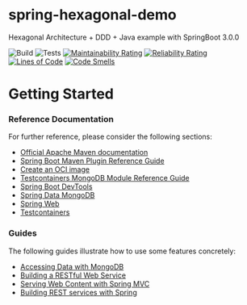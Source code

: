 # spring-hexagonal-demo
Hexagonal Architecture + DDD + Java example with SpringBoot 3.0.0

![Build](https://github.com/temelt/spring-hexagonal-demo/actions/workflows/build.yml/badge.svg)
![Tests](https://github.com/temelt/spring-hexagonal-demo/actions/workflows/maven.yml/badge.svg)
[![Maintainability Rating](https://sonarcloud.io/api/project_badges/measure?project=temelt_spring-hexagonal-demo&metric=sqale_rating)](https://sonarcloud.io/summary/new_code?id=temelt_spring-hexagonal-demo)
[![Reliability Rating](https://sonarcloud.io/api/project_badges/measure?project=temelt_spring-hexagonal-demo&metric=reliability_rating)](https://sonarcloud.io/summary/new_code?id=temelt_spring-hexagonal-demo)
[![Lines of Code](https://sonarcloud.io/api/project_badges/measure?project=temelt_spring-hexagonal-demo&metric=ncloc)](https://sonarcloud.io/summary/new_code?id=temelt_spring-hexagonal-demo)
[![Code Smells](https://sonarcloud.io/api/project_badges/measure?project=temelt_spring-hexagonal-demo&metric=code_smells)](https://sonarcloud.io/summary/new_code?id=temelt_spring-hexagonal-demo)


# Getting Started

### Reference Documentation
For further reference, please consider the following sections:

* [Official Apache Maven documentation](https://maven.apache.org/guides/index.html)
* [Spring Boot Maven Plugin Reference Guide](https://docs.spring.io/spring-boot/docs/2.7.0-SNAPSHOT/maven-plugin/reference/html/)
* [Create an OCI image](https://docs.spring.io/spring-boot/docs/2.7.0-SNAPSHOT/maven-plugin/reference/html/#build-image)
* [Testcontainers MongoDB Module Reference Guide](https://www.testcontainers.org/modules/databases/mongodb/)
* [Spring Boot DevTools](https://docs.spring.io/spring-boot/docs/2.6.2/reference/htmlsingle/#using-boot-devtools)
* [Spring Data MongoDB](https://docs.spring.io/spring-boot/docs/2.6.2/reference/htmlsingle/#boot-features-mongodb)
* [Spring Web](https://docs.spring.io/spring-boot/docs/2.6.2/reference/htmlsingle/#boot-features-developing-web-applications)
* [Testcontainers](https://www.testcontainers.org/)

### Guides
The following guides illustrate how to use some features concretely:

* [Accessing Data with MongoDB](https://spring.io/guides/gs/accessing-data-mongodb/)
* [Building a RESTful Web Service](https://spring.io/guides/gs/rest-service/)
* [Serving Web Content with Spring MVC](https://spring.io/guides/gs/serving-web-content/)
* [Building REST services with Spring](https://spring.io/guides/tutorials/bookmarks/)

